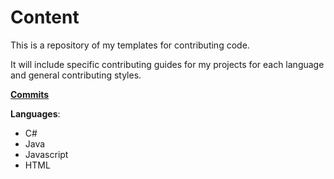 # Content

This is a repository of my templates for contributing code.

It will include specific contributing guides for my projects for each language and general contributing styles.

[**Commits**](commits.md)

**Languages**:
- C#
- Java
- Javascript
- HTML
